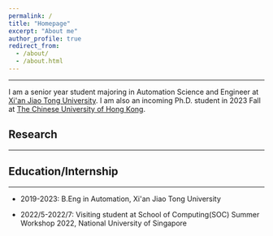 ```yaml
---
permalink: /
title: "Homepage"
excerpt: "About me"
author_profile: true
redirect_from: 
  - /about/
  - /about.html
---
```


__________________________
I am a senior year student majoring in Automation Science and Engineer at [Xi'an Jiao Tong University](www.xjtu.edu.cn). I am also an incoming Ph.D. student in 2023 Fall at [The Chinese University of Hong Kong](https://www.cuhk.edu.hk/chinese/).

## Research
______________________


## Education/Internship
__________________________

- 2019-2023: B.Eng in Automation, Xi'an Jiao Tong University

- 2022/5-2022/7: Visiting student at School of Computing(SOC) Summer Workshop 2022, National University of Singapore